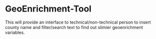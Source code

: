 # GeoEnrichment-Tool
This will provide an interface to technical/non-technical person to insert county name and filter/search text to find out slimier geoenrichment variables. 
